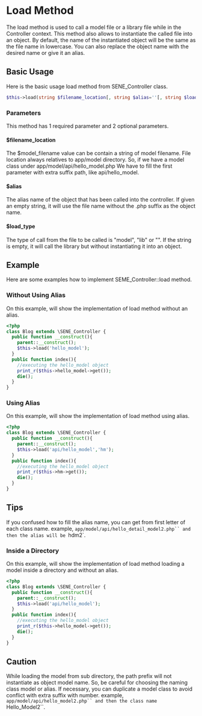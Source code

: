 <!--
Document Type: Technical Documentation
Purpose: Seme Framework Documentation
Author: Daeng Rosanda 
Date Created: 2024-11-26
Last Updated: 2024-11-26
-->

# Load Method
The load method is used to call a model file or a library file while in the Controller context. This method also allows to instantiate the called file into an object. By default, the name of the instantiated object will be the same as the file name in lowercase. You can also replace the object name with the desired name or give it an alias.

## Basic Usage
Here is the basic usage load method from SENE_Controller  class.
```php
$this->load(string $filename_location[, string $alias=''[, string $load_type='model']]):self
```

### Parameters
This method has 1 required parameter and 2 optional parameters.

#### $filename_location
The $model_filename value can be contain a string of model filename. File location always relatives to app/model directory. So, if we have a model class under app/model/api/hello_model.php We have to fill the first parameter with extra suffix path, like api/hello_model.

#### $alias
The alias name of the object that has been called into the controller. If given an empty string, it will use the file name without the .php suffix as the object name.

#### $load_type
The type of call from the file to be called is "model", "lib" or "". If the string is empty, it will call the library but without instantiating it into an object.

## Example

Here are some examples how to implement SEME_Controller::load method.

### Without Using Alias
On this example, will show the implementation of load method without an alias.

```php
<?php
class Blog extends \SENE_Controller {
  public function __construct(){
    parent::__construct();
    $this->load('hello_model');
  }
  public function index(){
    //executing the hello_model object
    print_r($this->hello_model->get());
    die();
  }
}
```

### Using Alias
On this example, will show the implementation of load method using alias.

```php
<?php
class Blog extends \SENE_Controller {
  public function __construct(){
    parent::__construct();
    $this->load('api/hello_model','hm');
  }
  public function index(){
    //executing the hello_model object
    print_r($this->hm->get());
    die();
  }
}
```

## Tips

If you confused how to fill the alias name, you can get from first letter of each class name.
example, `app/model/api/hello_detail_model2.php`` and then the alias will be `hdm2`.

### Inside a Directory
On this example, will show the implementation of load method loading a model inside a directory and without an alias.

```php
<?php
class Blog extends \SENE_Controller {
  public function __construct(){
    parent::__construct();
    $this->load('api/hello_model');
  }
  public function index(){
    //executing the hello_model object
    print_r($this->hello_model->get());
    die();
  }
}

```

## Caution

While loading the model from sub directory, the path prefix will not instantiate as object model name.
So, be careful for choosing the naming class model or alias.
If necessary, you can duplicate a model class to avoid conflict with extra suffix with number.
example, `app/model/api/hello_model2.php`` and then the class name `Hello_Model2``.